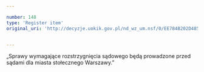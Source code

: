```yaml
---

number: 148
type: 'Register item'
original_uri: 'http://decyzje.uokik.gov.pl/nd_wz_um.nsf/0/EE784B202D48522CC12572DD00329440?OpenDocument'


---
```


„Sprawy wymagające rozstrzygnięcia sądowego będą prowadzone przed sądami dla miasta stołecznego Warszawy.”
